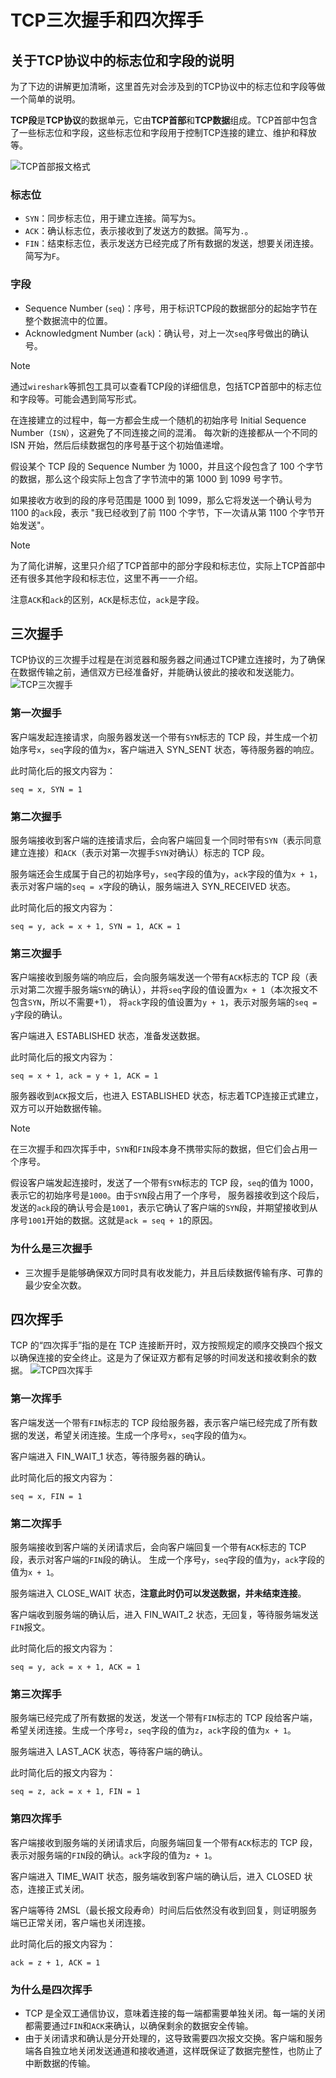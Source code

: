 # TCP三次握手和四次挥手

## 关于TCP协议中的标志位和字段的说明
为了下边的讲解更加清晰，这里首先对会涉及到的TCP协议中的标志位和字段等做一个简单的说明。

**TCP段**是**TCP协议**的数据单元，它由**TCP首部**和**TCP数据**组成。TCP首部中包含了一些标志位和字段，这些标志位和字段用于控制TCP连接的建立、维护和释放等。

![TCP首部报文格式](/images/tcp-header.png)

### 标志位
- `SYN`：同步标志位，用于建立连接。简写为`S`。
- `ACK`：确认标志位，表示接收到了发送方的数据。简写为`.`。
- `FIN`：结束标志位，表示发送方已经完成了所有数据的发送，想要关闭连接。简写为`F`。

### 字段
- Sequence Number (`seq`)：序号，用于标识TCP段的数据部分的起始字节在整个数据流中的位置。
- Acknowledgment Number (`ack`)：确认号，对上一次`seq`序号做出的确认号。
> [!NOTE]
> 通过`wireshark`等抓包工具可以查看TCP段的详细信息，包括TCP首部中的标志位和字段等。可能会遇到简写形式。

在连接建立的过程中，每一方都会生成一个随机的初始序号 Initial Sequence Number（`ISN`），这避免了不同连接之间的混淆。
每次新的连接都从一个不同的 ISN 开始，然后后续数据包的序号基于这个初始值递增。

假设某个 TCP 段的 Sequence Number 为 1000，并且这个段包含了 100 个字节的数据，那么这个段实际上包含了字节流中的第 1000 到 1099 号字节。

如果接收方收到的段的序号范围是 1000 到 1099，那么它将发送一个确认号为 1100 的`ack`段，表示 "我已经收到了前 1100 个字节，下一次请从第 1100 个字节开始发送"。
> [!NOTE]
> 为了简化讲解，这里只介绍了TCP首部中的部分字段和标志位，实际上TCP首部中还有很多其他字段和标志位，这里不再一一介绍。
> 
> 注意`ACK`和`ack`的区别，`ACK`是标志位，`ack`是字段。

## 三次握手
TCP协议的三次握手过程是在浏览器和服务器之间通过TCP建立连接时，为了确保在数据传输之前，通信双方已经准备好，并能确认彼此的接收和发送能力。
![TCP三次握手](/images/tcp-handshake.webp)

### 第一次握手
客户端发起连接请求，向服务器发送一个带有`SYN`标志的 TCP 段，并生成一个初始序号`x`，`seq`字段的值为`x`，客户端进入 SYN_SENT 状态，等待服务器的响应。

此时简化后的报文内容为：
```
seq = x, SYN = 1
```

### 第二次握手
服务端接收到客户端的连接请求后，会向客户端回复一个同时带有`SYN`（表示同意建立连接）和`ACK`（表示对第一次握手`SYN`对确认）标志的 TCP 段。

服务端还会生成属于自己的初始序号`y`，`seq`字段的值为`y`，`ack`字段的值为`x + 1`，表示对客户端的`seq = x`字段的确认，服务端进入 SYN_RECEIVED 状态。

此时简化后的报文内容为：
```
seq = y, ack = x + 1, SYN = 1, ACK = 1
```

### 第三次握手
客户端接收到服务端的响应后，会向服务端发送一个带有`ACK`标志的 TCP 段（表示对第二次握手服务端`SYN`的确认），并将`seq`字段的值设置为`x + 1`（本次报文不包含`SYN`，所以不需要+1），
将`ack`字段的值设置为`y + 1`，表示对服务端的`seq = y`字段的确认。

客户端进入 ESTABLISHED 状态，准备发送数据。

此时简化后的报文内容为：
```
seq = x + 1, ack = y + 1, ACK = 1
```

服务器收到`ACK`报文后，也进入 ESTABLISHED 状态，标志着TCP连接正式建立，双方可以开始数据传输。

> [!NOTE]
> 在三次握手和四次挥手中，`SYN`和`FIN`段本身不携带实际的数据，但它们会占用一个序号。
> 
> 假设客户端发起连接时，发送了一个带有`SYN`标志的 TCP 段，`seq`的值为 1000，表示它的初始序号是`1000`。由于`SYN`段占用了一个序号，
> 服务器接收到这个段后，发送的`ack`段的确认号会是`1001`，表示它确认了客户端的`SYN`段，并期望接收到从序号`1001`开始的数据。这就是`ack = seq + 1`的原因。

### 为什么是三次握手
- 三次握手是能够确保双方同时具有收发能力，并且后续数据传输有序、可靠的最少安全次数。

## 四次挥手
TCP 的“四次挥手”指的是在 TCP 连接断开时，双方按照规定的顺序交换四个报文以确保连接的安全终止。这是为了保证双方都有足够的时间发送和接收剩余的数据。
![TCP四次挥手](/images/tcp-wave.webp)

### 第一次挥手
客户端发送一个带有`FIN`标志的 TCP 段给服务器，表示客户端已经完成了所有数据的发送，希望关闭连接。生成一个序号`x`，`seq`字段的值为`x`。

客户端进入 FIN_WAIT_1 状态，等待服务器的确认。

此时简化后的报文内容为：
```
seq = x, FIN = 1
```

### 第二次挥手
服务端接收到客户端的关闭请求后，会向客户端回复一个带有`ACK`标志的 TCP 段，表示对客户端的`FIN`段的确认。
生成一个序号`y`，`seq`字段的值为`y`，`ack`字段的值为`x + 1`。

服务端进入 CLOSE_WAIT 状态，**注意此时仍可以发送数据，并未结束连接**。

客户端收到服务端的确认后，进入 FIN_WAIT_2 状态，无回复，等待服务端发送`FIN`报文。

此时简化后的报文内容为：
```
seq = y, ack = x + 1, ACK = 1
```

### 第三次挥手
服务端已经完成了所有数据的发送，发送一个带有`FIN`标志的 TCP 段给客户端，希望关闭连接。生成一个序号`z`，`seq`字段的值为`z`，`ack`字段的值为`x + 1`。

服务端进入 LAST_ACK 状态，等待客户端的确认。

此时简化后的报文内容为：
```
seq = z, ack = x + 1, FIN = 1
```

### 第四次挥手
客户端接收到服务端的关闭请求后，向服务端回复一个带有`ACK`标志的 TCP 段，表示对服务端的`FIN`段的确认。`ack`字段的值为`z + 1`。

客户端进入 TIME_WAIT 状态，服务端收到客户端的确认后，进入 CLOSED 状态，连接正式关闭。

客户端等待 2MSL（最长报文段寿命）时间后后依然没有收到回复，则证明服务端已正常关闭，客户端也关闭连接。

此时简化后的报文内容为：
```
ack = z + 1, ACK = 1
```

### 为什么是四次挥手
- TCP 是全双工通信协议，意味着连接的每一端都需要单独关闭。每一端的关闭都需要通过`FIN`和`ACK`来确认，以确保剩余的数据安全传输。
- 由于关闭请求和确认是分开处理的，这导致需要四次报文交换。客户端和服务端各自独立地关闭发送通道和接收通道，这样既保证了数据完整性，也防止了中断数据的传输。
